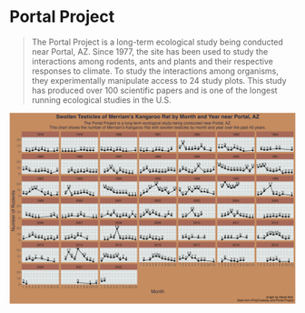 # Portal Project 

> The Portal Project is a long-term ecological study being conducted near Portal, AZ. Since 1977, the site has been used to study the interactions among rodents, ants and plants and their respective responses to climate. To study the interactions among organisms, they experimentally manipulate access to 24 study plots. This study has produced over 100 scientific papers and is one of the longest running ecological studies in the U.S.

![](plot.png)